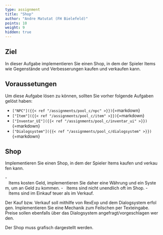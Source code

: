 ```yaml
---
type: assignment
title: "Shop"
author: "Andre Matutat (FH Bielefeld)"
points: 10
weight: 9
hidden: true
---
```


## Ziel

In dieser Aufgabe implementieren Sie einen Shop, in dem der Spieler Items wie Gegenstände und Verbesserungen kaufen und verkaufen kann. 

## Voraussetungen

Um diese Aufgabe lösen zu können, sollten Sie vorher folgende Aufgaben gelöst haben:
-    `["NPC"]({{< ref "/assignments/pool_c/npc" >}})`{=markdown}
-    `["Item"]({{< ref "/assignments/pool_c/item" >}})`{=markdown}
-    `["Inventar_UI"]({{< ref "/assignments/pool_c/inventar_ui" >}})`{=markdown}
-    `["Dialogsystem"]({{< ref "/assignments/pool_c/dialogsystem" >}})`{=markdown}

## Shop

Implementieren Sie einen Shop, in dem der Spieler Items kaufen und verkaufen kann.

-   Items kosten Geld, implementieren Sie daher eine Währung und ein System, um an Geld zu kommen.
-   Items sind nicht unendlich oft im Shop.
-   Items sind im Einkauf teuer als im Verkauf.

Der Kauf bzw. Verkauf soll mithilfe von RexExp und dem Dialogsystem erfolgen. Implementieren Sie eine Mechanik zum Feilschen per Texteingabe. Preise sollen ebenfalls über das Dialogsystem angefragt/vorgeschlagen werden. 

Der Shop muss grafisch dargestellt werden. 
